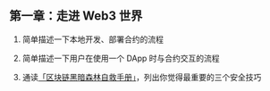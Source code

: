 ## 第一章：走进 Web3 世界

1. 简单描述一下本地开发、部署合约的流程                                                              

2. 简单描述一下用户在使用一个 DApp 时与合约交互的流程                                                
3. 通读[「区块链黑暗森林自救手册」](https://github.com/slowmist/Blockchain-dark-forest-selfguard-handbook/blob/main/README_CN.md)，列出你觉得最重要的三个安全技巧 
